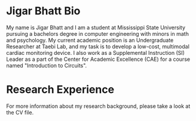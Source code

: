 # Jigar Bhatt Bio

My name is Jigar Bhatt and I am a student at Mississippi State University pursuing a bachelors degree in computer engineering with minors in math and psychology.
My current academic position is an Undergraduate Researcher at Taebi Lab, and my task is to develop a low-cost, multimodal cardiac monitoring device.
I also work as a Supplemental Instruction (SI) Leader as a part of the Center for Academic Excellence (CAE) for a course named "Introduction to Circuits".

# Research Experience

For more information about my research background, please take a look at the CV file.